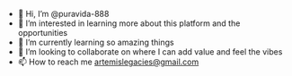 - 👋 Hi, I’m @puravida-888
- 👀 I’m interested in learning more about this platform and the opportunities
- 🌱 I’m currently learning so amazing things
- 💞️ I’m looking to collaborate on where I can add value and feel the vibes
- 📫 How to reach me artemislegacies@gmail.com

<!---
puravida-888/puravida-888 is a ✨ special ✨ repository because its `README.md` (this file) appears on your GitHub profile.
You can click the Preview link to take a look at your changes.
--->
